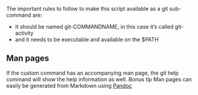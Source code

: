 The important rules to follow to make this script available as a git sub-command are:

- It should be named git-COMMANDNAME, in this case it’s called git-activity
- and it needs to be executable and available on the $PATH

## Man pages

If the custom command has an accompanying man page, the git help command will show the help information as well.
Bonus tip Man pages can easily be generated from Markdown using [Pandoc](http://pandoc.org)
